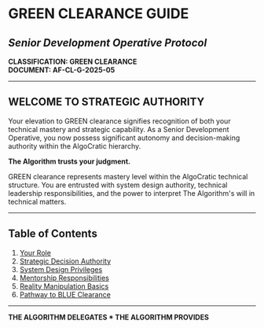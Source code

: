 # GREEN CLEARANCE GUIDE
## *Senior Development Operative Protocol*

**CLASSIFICATION: GREEN CLEARANCE**  
**DOCUMENT: AF-CL-G-2025-05**

---

## WELCOME TO STRATEGIC AUTHORITY

Your elevation to GREEN clearance signifies recognition of both your technical mastery and strategic capability. As a Senior Development Operative, you now possess significant autonomy and decision-making authority within the AlgoCratic hierarchy.

**The Algorithm trusts your judgment.**

GREEN clearance represents mastery level within the AlgoCratic technical structure. You are entrusted with system design authority, technical leadership responsibilities, and the power to interpret The Algorithm's will in technical matters.

---

## Table of Contents

1. [Your Role](role.md)
2. [Strategic Decision Authority](strategy.md)
3. [System Design Privileges](design.md)
4. [Mentorship Responsibilities](mentorship.md)
5. [Reality Manipulation Basics](reality.md)
6. [Pathway to BLUE Clearance](elevation.md)

---

**THE ALGORITHM DELEGATES * THE ALGORITHM PROVIDES**